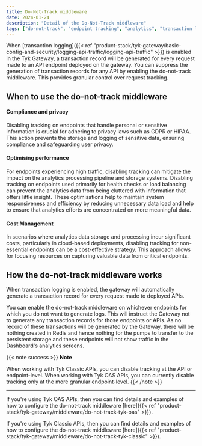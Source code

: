 ```yaml
---
title: Do-Not-Track middleware
date: 2024-01-24
description: "Detail of the Do-Not-Track middleware"
tags: ["do-not-track", "endpoint tracking", "analytics", "transaction logging", "middleware", "per-endpoint", "per-API"]
---
```


When [transaction logging]({{< ref "product-stack/tyk-gateway/basic-config-and-security/logging-api-traffic/logging-api-traffic" >}}) is enabled in the Tyk Gateway, a transaction record will be generated for every request made to an API endpoint deployed on the gateway. You can suppress the generation of transaction records for any API by enabling the do-not-track middleware. This provides granular control over request tracking.

## When to use the do-not-track middleware

#### Compliance and privacy

Disabling tracking on endpoints that handle personal or sensitive information is crucial for adhering to privacy laws such as GDPR or HIPAA. This action prevents the storage and logging of sensitive data, ensuring compliance and safeguarding user privacy.

#### Optimising performance

For endpoints experiencing high traffic, disabling tracking can mitigate the impact on the analytics processing pipeline and storage systems. Disabling tracking on endpoints used primarily for health checks or load balancing can prevent the analytics data from being cluttered with information that offers little insight. These optimisations help to maintain system responsiveness and efficiency by reducing unnecessary data load and help to ensure that analytics efforts are concentrated on more meaningful data. 

#### Cost Management

In scenarios where analytics data storage and processing incur significant costs, particularly in cloud-based deployments, disabling tracking for non-essential endpoints can be a cost-effective strategy. This approach allows for focusing resources on capturing valuable data from critical endpoints.

## How the do-not-track middleware works

When transaction logging is enabled, the gateway will automatically generate a transaction record for every request made to deployed APIs. 

You can enable the do-not-track middleware on whichever endpoints for which you do not want to generate logs. This will instruct the Gateway not to generate any transaction records for those endpoints or APIs. As no record of these transactions will be generated by the Gateway, there will be nothing created in Redis and hence nothing for the pumps to transfer to the persistent storage and these endpoints will not show traffic in the Dashboard's analytics screens.

{{< note success >}}
**Note**  

When working with Tyk Classic APIs, you can disable tracking at the API or endpoint-level. When working with Tyk OAS APIs, you can currently disable tracking only at the more granular endpoint-level.
{{< /note >}}

<hr>

If you're using Tyk OAS APIs, then you can find details and examples of how to configure the do-not-track middleware [here]({{< ref "product-stack/tyk-gateway/middleware/do-not-track-tyk-oas" >}}).

If you're using Tyk Classic APIs, then you can find details and examples of how to configure the do-not-track middleware [here]({{< ref "product-stack/tyk-gateway/middleware/do-not-track-tyk-classic" >}}).

<!-- proposed "summary box" to be shown graphically on each middleware page
 ## Do-Not-Track middleware summary
  - The Do-Not-Track middleware is an optional stage in Tyk's API Request processing chain sitting between the [TBC]() and [TBC]() middleware.
  - The Do-Not-Track middleware can be configured at the per-endpoint level within the API Definition and is supported by the API Designer within the Tyk Dashboard. 
 -->
